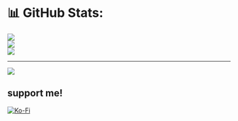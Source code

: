 # 📊 GitHub Stats:
![](https://github-readme-stats.vercel.app/api?username=naaeell&theme=dark&hide_border=false&include_all_commits=false&count_private=false)<br/>
![](https://github-readme-streak-stats.herokuapp.com/?user=naaeell&theme=dark&hide_border=false)<br/>
![](https://github-readme-stats.vercel.app/api/top-langs/?username=naaeell&theme=dark&hide_border=false&include_all_commits=false&count_private=false&layout=compact)

---
[![](https://visitcount.itsvg.in/api?id=naaeell&icon=0&color=0)](https://visitcount.itsvg.in)

  ## support me!
  [![Ko-Fi](https://img.shields.io/badge/Ko--fi-F16061?style=for-the-badge&logo=ko-fi&logoColor=white)](https://ko-fi.com/naaeell) 

  
<!-- Proudly created with GPRM ( https://gprm.itsvg.in ) -->
